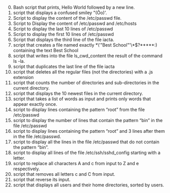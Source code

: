 
0. Bash script that prints, Hello World followed by a new line.
1. script that displays a confused smiley "(Ôo)'.
2. Script to display the content of the /etc/passwd file.
3. Script to Display the content of /etc/passwd and /etc/hosts
4. Script to display the last 10 lines of /etc/passwd
5. Script to display the first 10 lines of /etc/passwd
6. Script that displays the third line of the file iacta.
7. script that creates a file named exactly \*\\'"Best School"\'\\*$\?\*\*\*\*\*:) containing the text Best School
8. script that writes into the file ls\_cwd\_content the result of the command ls -la.
9. script that duplicates the last line of the file iacta
10.  script that deletes all the regular files (not the directories) with a .js extension
11. script that counts the number of directories and sub-directories in the current directory.
12.  script that displays the 10 newest files in the current directory.
13. script that takes a list of words as input and prints only words that appear exactly once.
14. script to display lines containing the pattern “root” from the file /etc/passwd
15. script to display the number of lines that contain the pattern “bin” in the file /etc/passwd
16. script to display lines containing the pattern “root” and 3 lines after them in the file /etc/passwd.
17. script to display all the lines in the file /etc/passwd that do not contain the pattern “bin”.
18. script to display all lines of the file /etc/ssh/sshd\_config starting with a letter.
19. script to replace all characters A and c from input to Z and e respectively.
20. script that removes all letters c and C from input.
21. script that reverse its input.
22. script that displays all users and their home directories, sorted by users.
